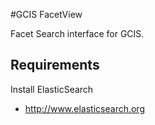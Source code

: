 #GCIS FacetView

Facet Search interface for GCIS.

## Requirements

Install ElasticSearch
* http://www.elasticsearch.org
